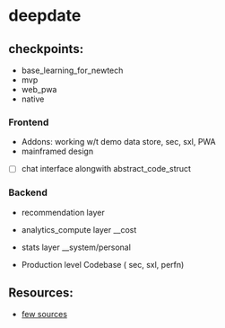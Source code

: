 # deepdate

## checkpoints:

- base_learning_for_newtech
- mvp 
- web_pwa
- native


<!-- TODO'S

1. Tech evaluation_timeframed: Frontend _backend? init required
mvp ==> react - node

Find blockages___ napkin math

Production ==> 
react - GO
database: sql + cassandra ( utility based ) 
recommendation algo_stats_backend: go

-->

### Frontend
- Addons: working w/t demo data store, sec, sxl, PWA
- mainframed design

- [ ] chat interface alongwith abstract_code_struct

### Backend 
-  recommendation layer
-  analytics_compute layer __cost
-  stats layer __system/personal

- Production level Codebase ( sec, sxl, perfn)


## Resources:
- [few sources](https://github.com/thevinayysharma/100DaysOfSystemDesign)
